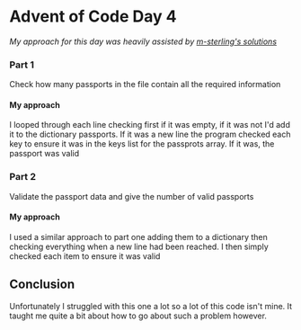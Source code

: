 # Advent of Code Day 4
*My approach for this day was heavily assisted by [m-sterling's solutions](https://github.com/m-sterling/Advent-of-Code-2020)*

### Part 1
Check how many passports in the file contain all the required information

#### My approach
I looped through each line checking first if it was empty, if it was not I'd add it to the dictionary passports. If it was a new line the program checked each key to ensure it was in the keys list for the passprots array. If it was, the passport was valid

### Part 2
Validate the passport data and give the number of valid passports

#### My approach
I used a similar approach to part one adding them to a dictionary then checking everything when a new line had been reached. I then simply checked each item to ensure it was valid

## Conclusion
Unfortunately I struggled with this one a lot so a lot of this code isn't mine. It taught me quite a bit about how to go about such a problem however.